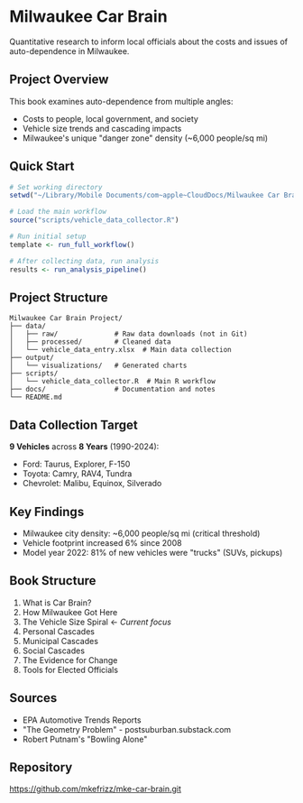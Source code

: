 # Milwaukee Car Brain

Quantitative research to inform local officials about the costs and issues of auto-dependence in Milwaukee.

## Project Overview

This book examines auto-dependence from multiple angles:
- Costs to people, local government, and society
- Vehicle size trends and cascading impacts
- Milwaukee's unique "danger zone" density (~6,000 people/sq mi)

## Quick Start

```r
# Set working directory
setwd("~/Library/Mobile Documents/com~apple~CloudDocs/Milwaukee Car Brain Project")

# Load the main workflow
source("scripts/vehicle_data_collector.R")

# Run initial setup
template <- run_full_workflow()

# After collecting data, run analysis
results <- run_analysis_pipeline()
```

## Project Structure

```
Milwaukee Car Brain Project/
├── data/
│   ├── raw/              # Raw data downloads (not in Git)
│   ├── processed/        # Cleaned data
│   └── vehicle_data_entry.xlsx  # Main data collection
├── output/
│   └── visualizations/   # Generated charts
├── scripts/
│   └── vehicle_data_collector.R  # Main R workflow
├── docs/                 # Documentation and notes
└── README.md
```

## Data Collection Target

**9 Vehicles** across **8 Years** (1990-2024):
- Ford: Taurus, Explorer, F-150
- Toyota: Camry, RAV4, Tundra
- Chevrolet: Malibu, Equinox, Silverado

## Key Findings

- Milwaukee city density: ~6,000 people/sq mi (critical threshold)
- Vehicle footprint increased 6% since 2008
- Model year 2022: 81% of new vehicles were "trucks" (SUVs, pickups)

## Book Structure

1. What is Car Brain?
2. How Milwaukee Got Here
3. The Vehicle Size Spiral ← *Current focus*
4. Personal Cascades
5. Municipal Cascades
6. Social Cascades
7. The Evidence for Change
8. Tools for Elected Officials

## Sources

- EPA Automotive Trends Reports
- "The Geometry Problem" - postsuburban.substack.com
- Robert Putnam's "Bowling Alone"

## Repository

https://github.com/mkefrizz/mke-car-brain.git

